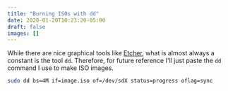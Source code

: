 ```yaml
---
title: "Burning ISOs with dd"
date: 2020-01-20T10:23:20-05:00
draft: false
images: []
---
```


While there are nice graphical tools like [Etcher](https://www.balena.io/etcher/), what is almost always a constant is the tool `dd`. Therefore, for future reference I'll just paste the `dd` command I use to make ISO images.

```bash
sudo dd bs=4M if=image.iso of=/dev/sdX status=progress oflag=sync
```

